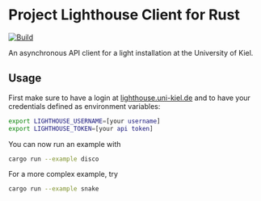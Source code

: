 # Project Lighthouse Client for Rust

[![Build](https://github.com/fwcd/lighthouse-rust/actions/workflows/build.yml/badge.svg)](https://github.com/fwcd/lighthouse-rust/actions/workflows/build.yml)

An asynchronous API client for a light installation at the University of Kiel.

## Usage

First make sure to have a login at [lighthouse.uni-kiel.de](https://lighthouse.uni-kiel.de) and to have your credentials defined as environment variables:

```bash
export LIGHTHOUSE_USERNAME=[your username]
export LIGHTHOUSE_TOKEN=[your api token]
```

You can now run an example with

```bash
cargo run --example disco
```

For a more complex example, try

```bash
cargo run --example snake
```
